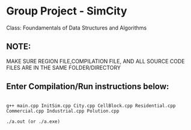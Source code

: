 # Group Project - SimCity

Class: Foundamentals of Data Structures and Algorithms

## NOTE:
MAKE SURE REGION FILE,COMPILATION FILE, AND ALL SOURCE CODE FILES ARE IN THE SAME FOLDER/DIRECTORY

## Enter Compilation/Run instructions below:

```

g++ main.cpp InitSim.cpp City.cpp CellBlock.cpp Residential.cpp Commercial.cpp Industrial.cpp Polution.cpp

./a.out (or ./a.exe)

```
